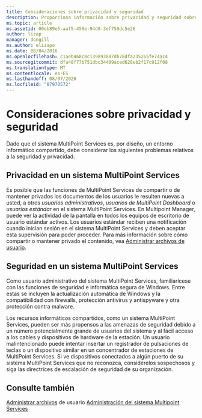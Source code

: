 ```yaml
---
title: Consideraciones sobre privacidad y seguridad
description: Proporciona información sobre privacidad y seguridad sobre Multipoint Services
ms.topic: article
ms.assetid: 00eb89e5-aaf5-450e-94d8-3ef759dc5e26
author: lizap
manager: dongill
ms.author: elizapo
ms.date: 08/04/2016
ms.openlocfilehash: c1aeb468c8c139893887db78dfa235265fe74ac4
ms.sourcegitcommit: dfa48f77b751dbc34409aced628eb2f17c912f08
ms.translationtype: MT
ms.contentlocale: es-ES
ms.lasthandoff: 08/07/2020
ms.locfileid: "87970572"
---
```

# <a name="privacy-and-security-considerations"></a>Consideraciones sobre privacidad y seguridad
Dado que el sistema MultiPoint Services es, por diseño, un entorno informático compartido, debe considerar los siguientes problemas relativos a la seguridad y privacidad.

## <a name="privacy-in-a-multipoint-services-system"></a>Privacidad en un sistema MultiPoint Services
Es posible que las funciones de MultiPoint Services de compartir o de mantener privados los documentos de los usuarios le resulten nuevas a usted, a otros *usuarios administrativos*, *usuarios de MultiPoint Dashboard* o *usuarios estándar* en el sistema MultiPoint Services. En Multipoint Manager, puede ver la actividad de la pantalla en todos los equipos de escritorio de usuario estándar activos. Los usuarios estándar reciben una notificación cuando inician sesión en el sistema MultiPoint Services y deben aceptar esta supervisión para poder proceder. Para más información sobre cómo compartir o mantener privado el contenido, vea [Administrar archivos de usuario](Manage-User-Files.md).

## <a name="security-in-a-multipoint-services-system"></a>Seguridad en un sistema MultiPoint Services
Como usuario administrativo del sistema MultiPoint Services, familiarícese con las funciones de seguridad e informática segura de Windows. Entre estas se incluyen la actualización automática de Windows y la compatibilidad con firewalls, protección antivirus y antispyware y otra protección contra malware.

Los recursos informáticos compartidos, como un sistema MultiPoint Services, pueden ser más propensos a las amenazas de seguridad debido a un número potencialmente grande de usuarios del sistema y al fácil acceso a los cables y dispositivos de hardware de la estación. Un usuario malintencionado puede intentar insertar un registrador de pulsaciones de teclas o un dispositivo similar en un concentrador de estaciones de MultiPoint Services. Si ve dispositivos conectados a algún puerto de su sistema MultiPoint Services que no reconozca, considérelos sospechosos y siga las directrices de escalación de seguridad de su organización.

## <a name="see-also"></a>Consulte también
[Administrar archivos](Manage-User-Files.md) 
 de usuario [Administración del sistema Multipoint Services](Managing-Your-MultiPoint-Services-System.md)